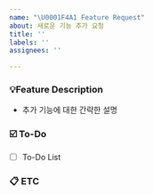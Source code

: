 ```yaml
---
name: "\U0001F4A1 Feature Request"
about: 새로운 기능 추가 요청
title: ''
labels: ''
assignees: ''

---
```


### 💡Feature Description
- 추가 기능에 대한 간략한 설명

### ☑️ To-Do
- [ ] To-Do List

### 📋 ETC
